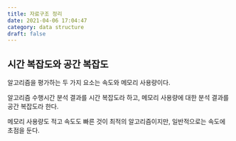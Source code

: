 ```yaml
---
title: 자료구조 정리
date: 2021-04-06 17:04:47
category: data structure
draft: false
---
```


## 시간 복잡도와 공간 복잡도

알고리즘을 평가하는 두 가지 요소는 속도와 메모리 사용량이다.

알고리즘 수행시간 분석 결과를 시간 복잡도라 하고, 메모리 사용량에 대한 분석 결과를 공간 복잡도라 한다.

메모리 사용량도 적고 속도도 빠른 것이 최적의 알고리즘이지만, 일반적으로는 속도에 초점을 둔다.
